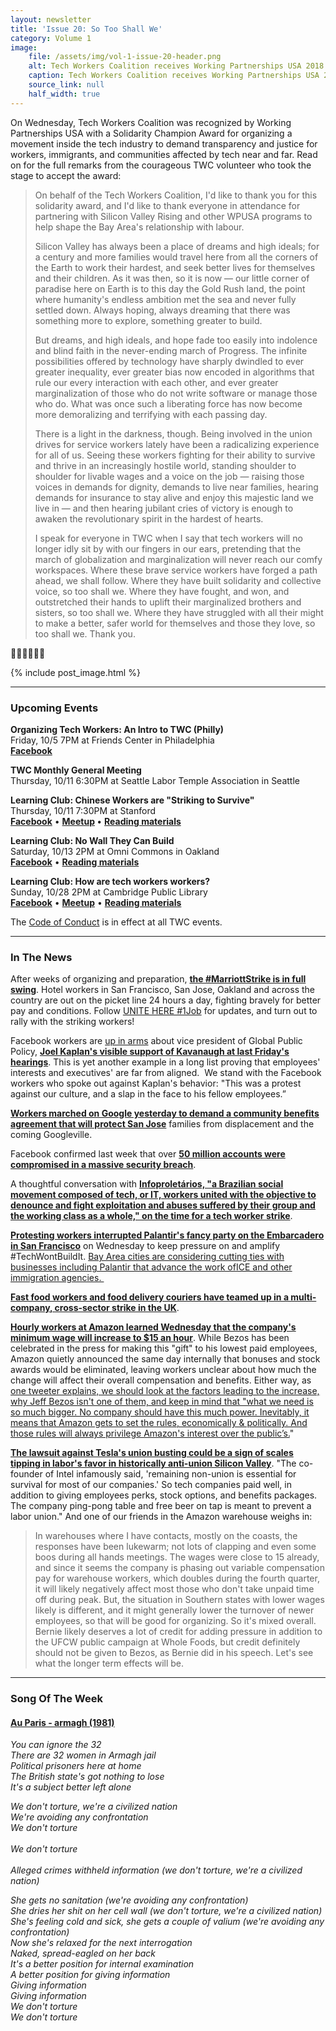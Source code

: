 ```yaml
---
layout: newsletter
title: 'Issue 20: So Too Shall We'
category: Volume 1
image:
    file: /assets/img/vol-1-issue-20-header.png
    alt: Tech Workers Coalition receives Working Partnerships USA 2018 Rise Up Solidarity Champion Award
    caption: Tech Workers Coalition receives Working Partnerships USA 2018 Rise Up Solidarity Champion Award
    source_link: null
    half_width: true
---
```


<!-- Content imported from: https://eepurl.com/dIERNr -->

On Wednesday, Tech Workers Coalition was recognized by Working Partnerships USA with a&nbsp;Solidarity Champion Award for organizing a movement inside the tech industry to demand transparency and justice for workers, immigrants, and communities affected by tech near and far. Read on for the full remarks from the courageous TWC volunteer who took the stage to accept the award:

<!--excerpt-->

> On behalf of the Tech Workers Coalition, I'd like to thank you for this solidarity award, and I'd like to thank everyone in attendance for partnering with Silicon Valley Rising and other WPUSA programs to help shape the Bay Area's relationship with labour.
>
> Silicon Valley has always been a place of dreams and high ideals; for a century and more families would travel here from all the corners of the Earth to work their hardest, and seek better lives for themselves and their children. As it was then, so it is now — our little corner of paradise here on Earth is to this day the Gold Rush land, the point where humanity's endless ambition met the sea and never fully settled down. Always hoping, always dreaming that there was something more to explore, something greater to build.
>
> But dreams, and high ideals, and hope fade too easily into indolence and blind faith in the never-ending march of Progress. The infinite possibilities offered by technology have sharply dwindled to ever greater inequality, ever greater bias now encoded in algorithms that rule our every interaction with each other, and ever greater marginalization of those who do not write software or manage those who do. What was once such a liberating force has now become more demoralizing and terrifying with each passing day.
>
> There is a light in the darkness, though. Being involved in the union drives for service workers lately have been a radicalizing experience for all of us. Seeing these workers fighting for their ability to survive and thrive in an increasingly hostile world, standing shoulder to shoulder for livable wages and a voice on the job — raising those voices in demands for dignity, demands to live near families, hearing demands for insurance to stay alive and enjoy this majestic land we live in — and then hearing jubilant cries of victory is enough to awaken the revolutionary spirit in the hardest of hearts.
>
> I speak for everyone in TWC when I say that tech workers will no longer idly sit by with our fingers in our ears, pretending that the march of globalization and marginalization will never reach our comfy workspaces. Where these brave service workers have forged a path ahead, we shall follow. Where they have built solidarity and collective voice, so too shall we. Where they have fought, and won, and outstretched their hands to uplift their marginalized brothers and sisters, so too shall we. Where they have struggled with all their might to make a better, safer world for themselves and those they love, so too shall we. Thank you.

✊🏾✊🏾✊🏾


{% include post_image.html %}

***

###  Upcoming Events

**Organizing Tech Workers: An Intro to TWC (Philly)**  
Friday, 10/5 7PM at Friends Center in Philadelphia  
[**Facebook**](https://www.facebook.com/events/2172860512960540/)  
  
**TWC Monthly General Meeting&nbsp;**  
Thursday, 10/11 6:30PM at Seattle Labor Temple Association in Seattle&nbsp;  
  
**Learning Club: Chinese Workers are "Striking to Survive"&nbsp;**  
Thursday, 10/11 7:30PM at Stanford  
[**Facebook**](https://www.facebook.com/events/1807664429287026/?ref_page_id=1620087751567084&acontext=%7B%22source%22%3A5%2C%22action_history%22%3A%5B%7B%22surface%22%3A%22page%22%2C%22mechanism%22%3A%22main_list%22%2C%22extra_data%22%3A%22%5C%22%5B%5D%5C%22%22%7D%5D%2C%22has_source%22%3Atrue%7Dhttps://www.facebook.com/events/1898490060454664/)&nbsp;• **[Meetup](https://www.meetup.com/Tech-Workers-Coalition/events/254402815/)&nbsp;**• [**Reading materials**](https://sites.google.com/view/tech-workers-coalition/topics/striking-to-survive-chinese-worker-activist-book-tour)  
  
**Learning Club: No Wall They Can Build**  
Saturday, 10/13 2PM at Omni Commons in Oakland  
[**Facebook**](https://www.facebook.com/events/719981168349377/)&nbsp;• [**Reading materials**](https://sites.google.com/view/tech-workers-coalition/topics/no-wall-they-can-build?authuser=0)  
  
**Learning Club: How are tech workers workers?**  
Sunday, 10/28 2PM at Cambridge Public Library  
[**Facebook**](https://www.facebook.com/events/2169876176601348/?ref_page_id=1620087751567084&acontext=%7B%22source%22%3A5%2C%22action_history%22%3A%5B%7B%22surface%22%3A%22page%22%2C%22mechanism%22%3A%22main_list%22%2C%22extra_data%22%3A%22%5C%22%5B%5D%5C%22%22%7D%5D%2C%22has_source%22%3Atrue%7D) •&nbsp;[**Meetup**](https://www.meetup.com/Tech-Workers-Coalition/)&nbsp;• [**Reading materials**](https://sites.google.com/view/tech-workers-coalition/topics/the-revolution-will-not-be-funded?authuser=0)  

The [Code of Conduct](https://techworkerscoalition.org/community-guide/) is in effect at all TWC events.

***

###  In The News

After weeks of organizing and preparation, [**the #MarriottStrike is in full swing**](https://twitter.com/unitehere). Hotel workers in San Francisco, San Jose, Oakland and across the country are out on the picket line 24 hours a day, fighting bravely for better pay and conditions. Follow [UNITE HERE #1Job](https://twitter.com/unitehere) for updates, and turn out to rally with the striking workers!  
  
Facebook workers are [up in arms](https://www.nytimes.com/2018/10/04/technology/facebook-kavanaugh-nomination-kaplan.html) about&nbsp;vice president of Global Public Policy, [**Joel Kaplan's visible support of Kavanaugh at last Friday's hearings**](https://techcrunch.com/2018/09/27/kavanaugh-facebook-joel-kaplan/). This is yet another example in a long list proving that employees' interests and executives' are far from aligned.&nbsp; We stand with the Facebook workers who spoke out against Kaplan's behavior:&nbsp;"This was a protest against our culture, and a slap in the face to his fellow employees.”  
  
[**Workers marched on Google yesterday to demand a community benefits agreement that will protect San Jose**](https://www.facebook.com/SVRising/) families from displacement and the coming Googleville.  
  
Facebook confirmed last week that over [**50 million accounts were compromised in a massive security breach**](https://apnews.com/65986276c04449ffb3e795ce0eef29d4?utm_campaign=SocialFlow&utm_source=Twitter&utm_medium=AP).  
  
A thoughtful conversation with&nbsp;[**Infoproletários, "a Brazilian social movement composed of tech, or IT, workers united with the objective to denounce and fight exploitation and abuses suffered by their group and the working class as a whole," on the time for a tech worker strike**](https://notesfrombelow.org/article/we-must-think-about-a-tech-workers-strike).  
  
[**Protesting workers interrupted Palantir's fancy party on the Embarcadero in San Francisco**](https://twitter.com/ConMijente/status/1047902450479321088) on Wednesday to keep pressure on and amplify #TechWontBuildIt.&nbsp;[Bay Area cities are considering cutting ties with businesses including Palantir that advance the work of](https://www.mercurynews.com/2018/10/04/bay-area-cities-consider-cutting-ties-with-tech-giants-over-immigration/)[ICE and other immigration agencies.&nbsp;](https://www.mercurynews.com/2018/10/04/bay-area-cities-consider-cutting-ties-with-tech-giants-over-immigration/)  
  
[**Fast food workers and food delivery couriers have teamed up in a multi-company, cross-sector strike in the UK**](https://twitter.com/NotesFrom_Below/status/1047871042239303680).  

[**Hourly workers at Amazon learned Wednesday that the company's minimum wage will increase to $15 an hour**](https://www.cnbc.com/2018/10/03/amazon-hourly-workers-lose-monthly-bonuses-stock-awards.html). While Bezos has been celebrated in the press for making this "gift" to his lowest paid employees, Amazon quietly announced the same day internally that bonuses and stock awards would be eliminated, leaving workers unclear about how much the change will affect their overall compensation and benefits. Either way, as [one tweeter&nbsp;explains, we should look at the factors leading to the increase, why Jeff Bezos isn't one of them, and&nbsp;keep in mind that "what we need is so much bigger. No company should have this much power. Inevitably, it means that Amazon gets to set the rules, economically & politically. And those rules will always privilege Amazon's interest over the public’s.](https://kers%20getting%20a%20raise%20is%20a%20good%20thing.%20But%20what%20we%20need%20is%20so%20much%20bigger.%20No%20company%20should%20have%20this%20much%20power.%20Inevitably,%20it%20means%20that%20Amazon%20gets%20to%20set%20the%20rules,%20economically%20&%20politically.%20And%20those%20rules%20will%20always%20privilege%20Amazon's%20interest%20over%20the%20public%E2%80%99s)"  
  
[**The lawsuit against Tesla's union busting could be a sign of scales tipping in labor's favor in historically anti-union Silicon Valley**](https://www.theverge.com/2018/9/29/17914572/tesla-union-trial-silicon-valley-unionization-elon-musk). "The co-founder of Intel infamously said, 'remaining non-union is essential for survival for most of our companies.' So tech companies paid well, in addition to giving employees perks, stock options, and benefits packages. The company ping-pong table and free beer on tap is meant to prevent a labor union." And one of our friends in the Amazon warehouse weighs in:

> In warehouses where I have contacts, mostly on the coasts, the responses have been lukewarm; not lots of clapping and even some boos during all hands meetings. The wages were close to 15 already, and since it seems the company is phasing out variable compensation pay for warehouse workers, which doubles during the fourth quarter, it will likely negatively affect most those who don't take unpaid time off during peak. But, the situation in Southern states with lower wages likely is different, and it might generally lower the turnover of newer employees, so that will be good for organizing. So it's mixed overall. Bernie likely deserves a lot of credit for adding pressure in addition to the UFCW public campaign at Whole Foods, but credit definitely should not be given to Bezos, as Bernie did in his speech. Let's see what the longer term effects will be.

***

### Song Of The Week

#### [**Au Paris - armagh (1981)**](https://www.youtube.com/watch?v=tSAP3EjshkI)

_You can ignore the 32_<br/>
_There are 32 women in Armagh jail_<br/>
_Political prisoners here at home_<br/>
_The British state's got nothing to lose_<br/>
_It's a subject better left alone_<br/>

_We don't torture, we're a civilized nation_<br/>
_We're avoiding any confrontation_<br/>
_We don't torture_<br/>  
_We don't torture_<br/>  
_Alleged crimes withheld information (we don't torture, we're a civilized nation)_<br/>

_She gets no sanitation (we're avoiding any confrontation)_<br/>
_She dries her shit on her cell wall (we don't torture, we're a civilized nation)_<br/>
_She's feeling cold and sick, she gets a couple of valium (we're avoiding any confrontation)_<br/>
_Now she's relaxed for the next interrogation_<br/>
_Naked, spread-eagled on her back_<br/>
_It's a better position for internal examination_<br/>
_A better position for giving information_<br/>
_Giving information_<br/>
_Giving information_<br/>
_We don't torture_<br/>
_We don't torture_  
